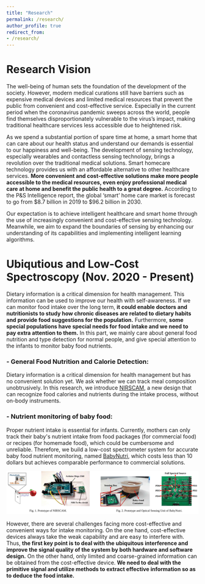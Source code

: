 ```yaml
---
title: "Research"
permalink: /research/
author_profile: true
redirect_from: 
- /research/
---
```


# Research Vision
The well-being of human sets the foundation of the development of the society. However, modern medical curations still have barriers such as expensive medical devices and limited medical resources that prevent the public from convenient and cost-effective service. Especially in the current period when the coronavirus pandemic sweeps across the world, people find themselves disproportionately vulnerable to the virus’s impact, making traditional healthcare services less accessible due to heightened risk. 

As we spend a substantial portion of spare time at home, a smart home that can care about our health status and understand our demands is essential to our happiness and well-being. The development of sensing technology, especially wearables and contactless sensing technology, brings a revolution over the traditional medical solutions. Smart homecare technology provides us with an affordable alternative to other healthcare services. **More convenient and cost-effective solutions make more people accessible to the medical resources, even enjoy professional medical care at home and benefit the public health to a great degree.** According to the P&S Intelligence report, the global ‘smart’ home care market is forecast to go from $8.7 billion in 2019 to $96.2 billion in 2030. 

Our expectation is to achieve intelligent healthcare and smart home through the use of increasingly convenient and cost-effective sensing technology. Meanwhile, we aim to expand the boundaries of sensing by enhancing our understanding of its capabilities and implementing intelligent learning algorithms.

# Ubiqutious and Low-Cost Spectroscopy (Nov. 2020 - Present)
Dietary information is a critical dimension for health management. This information can be used to improve our health with self-awareness. If we can monitor food intake over the long term, **it could enable doctors and nutritionists to study how chronic diseases are related to dietary habits and provide food suggestions for the population.** Furthermore, **some special populations have special needs for food intake and we need to pay extra attention to them.** In this part, we mainly care about general food nutrition and type detection for normal people, and give special attention to the infants to monitor baby food nutrients.
### - General Food Nutrition and Calorie Detection:  
Dietary information is a critical dimension for health management but has no convenient solution yet. We ask whether we can track meal composition unobtrusively. In this research, we introduce [NIRSCAM](https://ieeexplore.ieee.org/document/9745595), a new design that can recognize food calories and nutrients during the intake process, without on-body instruments. 
### - Nutrient monitoring of baby food: 
Proper nutrient intake is essential for infants. Currently, mothers can only track their baby's nutrient intake from food packages (for commercial food) or recipes (for homemade food), which could be cumbersome and unreliable. Therefore, we build a low-cost spectrometer system for accurate baby food nutrient monitoring, named [BabyNutri](https://dl.acm.org/doi/10.1145/3580858), which costs less than 10 dollars but achieves comparable performance to commercial solutions. 


<center class='half'>
<img src="/images/light-works.svg"/>
</center>

However, there are several challenges facing more cost-effective and convenient ways for intake monitoring. On the one hand, cost-effective devices always take the weak capability and are easy to interfere with. Thus, **the first key point is to deal with the ubiquitous interference and improve the signal quality of the system by both hardware and software design.** On the other hand, only limited and coarse-grained information can be obtained from the cost-effective device. **We need to deal with the primitive signal and utilize methods to extract effective information so as to deduce the food intake.**  
